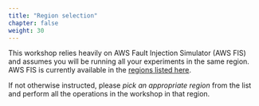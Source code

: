 ```yaml
---
title: "Region selection"
chapter: false
weight: 30
---
```


This workshop relies heavily on AWS Fault Injection Simulator (AWS FIS) and assumes you will be running all your experiments in the same region. AWS FIS is currently available in the [regions listed here](https://docs.aws.amazon.com/general/latest/gr/fis.html#fis_region). 

If not otherwise instructed, please _pick an appropriate region_ from the list and perform all the operations in the workshop in that region.
